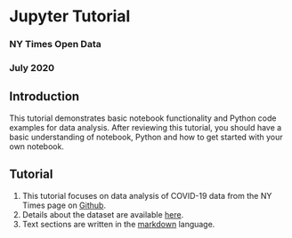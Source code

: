 # Jupyter Tutorial

### NY Times Open Data
### July 2020

## Introduction

This tutorial demonstrates basic notebook functionality and Python code examples for data analysis. After reviewing this tutorial, you should have a basic understanding of notebook, Python and how to get started with your own notebook.

## Tutorial

1. This tutorial focuses on data analysis of COVID-19 data from the NY Times page on [Github][1].
2. Details about the dataset are available [here][2].
3. Text sections are written in the [markdown][3] language.

[1]: https://github.com/nytimes
[2]: https://github.com/nytimes/covid-19-data
[3]: https://www.markdownguide.org/
